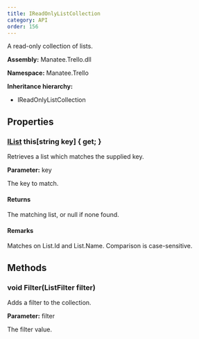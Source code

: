 ```yaml
---
title: IReadOnlyListCollection
category: API
order: 156
---
```


A read-only collection of lists.

**Assembly:** Manatee.Trello.dll

**Namespace:** Manatee.Trello

**Inheritance hierarchy:**

- IReadOnlyListCollection

## Properties

### [IList](../IList#ilist) this[string key] { get; }

Retrieves a list which matches the supplied key.

**Parameter:** key

The key to match.

#### Returns

The matching list, or null if none found.

#### Remarks

Matches on List.Id and List.Name. Comparison is case-sensitive.

## Methods

### void Filter(ListFilter filter)

Adds a filter to the collection.

**Parameter:** filter

The filter value.

